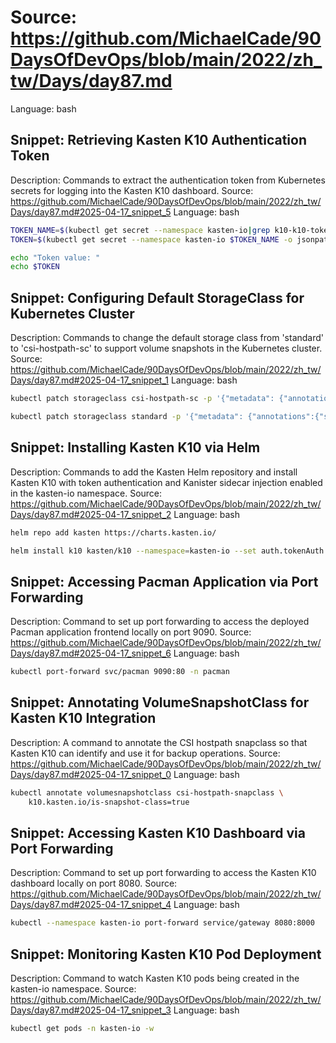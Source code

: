 # Source: https://github.com/MichaelCade/90DaysOfDevOps/blob/main/2022/zh_tw/Days/day87.md
Language: bash

## Snippet: Retrieving Kasten K10 Authentication Token
Description: Commands to extract the authentication token from Kubernetes secrets for logging into the Kasten K10 dashboard.
Source: https://github.com/MichaelCade/90DaysOfDevOps/blob/main/2022/zh_tw/Days/day87.md#2025-04-17_snippet_5
Language: bash

```bash
TOKEN_NAME=$(kubectl get secret --namespace kasten-io|grep k10-k10-token | cut -d " " -f 1)
TOKEN=$(kubectl get secret --namespace kasten-io $TOKEN_NAME -o jsonpath="{.data.token}" | base64 --decode)

echo "Token value: "
echo $TOKEN
```

## Snippet: Configuring Default StorageClass for Kubernetes Cluster
Description: Commands to change the default storage class from 'standard' to 'csi-hostpath-sc' to support volume snapshots in the Kubernetes cluster.
Source: https://github.com/MichaelCade/90DaysOfDevOps/blob/main/2022/zh_tw/Days/day87.md#2025-04-17_snippet_1
Language: bash

```bash
kubectl patch storageclass csi-hostpath-sc -p '{"metadata": {"annotations":{"storageclass.kubernetes.io/is-default-class":"true"}}}'

kubectl patch storageclass standard -p '{"metadata": {"annotations":{"storageclass.kubernetes.io/is-default-class":"false"}}}'
```

## Snippet: Installing Kasten K10 via Helm
Description: Commands to add the Kasten Helm repository and install Kasten K10 with token authentication and Kanister sidecar injection enabled in the kasten-io namespace.
Source: https://github.com/MichaelCade/90DaysOfDevOps/blob/main/2022/zh_tw/Days/day87.md#2025-04-17_snippet_2
Language: bash

```bash
helm repo add kasten https://charts.kasten.io/

helm install k10 kasten/k10 --namespace=kasten-io --set auth.tokenAuth.enabled=true --set injectKanisterSidecar.enabled=true --set-string injectKanisterSidecar.namespaceSelector.matchLabels.k10/injectKanisterSidecar=true --create-namespace
```

## Snippet: Accessing Pacman Application via Port Forwarding
Description: Command to set up port forwarding to access the deployed Pacman application frontend locally on port 9090.
Source: https://github.com/MichaelCade/90DaysOfDevOps/blob/main/2022/zh_tw/Days/day87.md#2025-04-17_snippet_6
Language: bash

```bash
kubectl port-forward svc/pacman 9090:80 -n pacman
```

## Snippet: Annotating VolumeSnapshotClass for Kasten K10 Integration
Description: A command to annotate the CSI hostpath snapclass so that Kasten K10 can identify and use it for backup operations.
Source: https://github.com/MichaelCade/90DaysOfDevOps/blob/main/2022/zh_tw/Days/day87.md#2025-04-17_snippet_0
Language: bash

```bash
kubectl annotate volumesnapshotclass csi-hostpath-snapclass \
    k10.kasten.io/is-snapshot-class=true
```

## Snippet: Accessing Kasten K10 Dashboard via Port Forwarding
Description: Command to set up port forwarding to access the Kasten K10 dashboard locally on port 8080.
Source: https://github.com/MichaelCade/90DaysOfDevOps/blob/main/2022/zh_tw/Days/day87.md#2025-04-17_snippet_4
Language: bash

```bash
kubectl --namespace kasten-io port-forward service/gateway 8080:8000
```

## Snippet: Monitoring Kasten K10 Pod Deployment
Description: Command to watch Kasten K10 pods being created in the kasten-io namespace.
Source: https://github.com/MichaelCade/90DaysOfDevOps/blob/main/2022/zh_tw/Days/day87.md#2025-04-17_snippet_3
Language: bash

```bash
kubectl get pods -n kasten-io -w
```